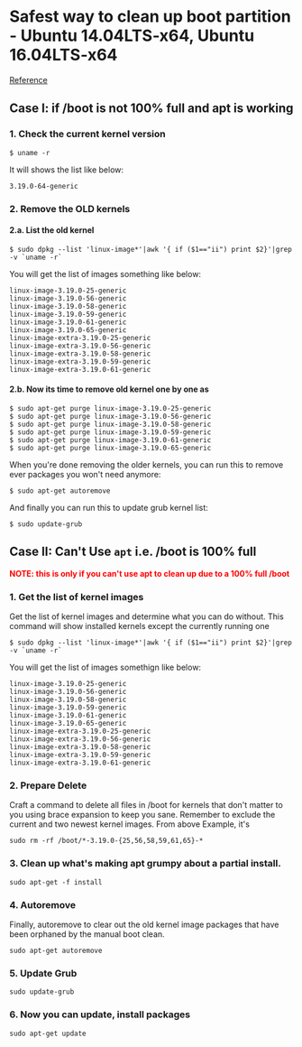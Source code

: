 # Safest way to clean up boot partition - Ubuntu 14.04LTS-x64, Ubuntu 16.04LTS-x64

[Reference](http://askubuntu.com/questions/345588/what-is-the-safest-way-to-clean-up-boot-partition)

## Case I: if /boot is not 100% full and apt is working

### 1. Check the current kernel version
```
$ uname -r 
```

It will shows the list like below:
```
3.19.0-64-generic
```

### 2. Remove the OLD kernels

#### 2.a. List the old kernel

```
$ sudo dpkg --list 'linux-image*'|awk '{ if ($1=="ii") print $2}'|grep -v `uname -r`
```

You will get the list of images something like below:

```
linux-image-3.19.0-25-generic
linux-image-3.19.0-56-generic
linux-image-3.19.0-58-generic
linux-image-3.19.0-59-generic
linux-image-3.19.0-61-generic
linux-image-3.19.0-65-generic
linux-image-extra-3.19.0-25-generic
linux-image-extra-3.19.0-56-generic
linux-image-extra-3.19.0-58-generic
linux-image-extra-3.19.0-59-generic
linux-image-extra-3.19.0-61-generic

```

#### 2.b. Now its time to remove old kernel one by one as 

```
$ sudo apt-get purge linux-image-3.19.0-25-generic
$ sudo apt-get purge linux-image-3.19.0-56-generic
$ sudo apt-get purge linux-image-3.19.0-58-generic
$ sudo apt-get purge linux-image-3.19.0-59-generic
$ sudo apt-get purge linux-image-3.19.0-61-generic
$ sudo apt-get purge linux-image-3.19.0-65-generic
```

When you're done removing the older kernels, you can run this to remove ever packages you won't need anymore:

```
$ sudo apt-get autoremove
```

And finally you can run this to update grub kernel list:

```
$ sudo update-grub
```



## Case II: Can't Use `apt` i.e. /boot is 100% full

<strong style="color:red">NOTE: this is only if you can't use apt to clean up due to a 100% full /boot</strong>


### 1. Get the list of kernel images
Get the list of kernel images and determine what you can do without. This command will show installed kernels except the currently running one

```
$ sudo dpkg --list 'linux-image*'|awk '{ if ($1=="ii") print $2}'|grep -v `uname -r`
```

You will get the list of images somethign like below:

```
linux-image-3.19.0-25-generic
linux-image-3.19.0-56-generic
linux-image-3.19.0-58-generic
linux-image-3.19.0-59-generic
linux-image-3.19.0-61-generic
linux-image-3.19.0-65-generic
linux-image-extra-3.19.0-25-generic
linux-image-extra-3.19.0-56-generic
linux-image-extra-3.19.0-58-generic
linux-image-extra-3.19.0-59-generic
linux-image-extra-3.19.0-61-generic

```

### 2. Prepare Delete
 Craft a command to delete all files in /boot for kernels that don't matter to you using brace expansion to keep you sane. Remember to exclude the current and two newest kernel images. 
From above Example, it's 
```
sudo rm -rf /boot/*-3.19.0-{25,56,58,59,61,65}-*
```

### 3. Clean up what's making apt grumpy about a partial install.
```
sudo apt-get -f install
```

### 4. Autoremove
Finally, autoremove to clear out the old kernel image packages that have been orphaned by the manual boot clean.

```
sudo apt-get autoremove
```

### 5. Update Grub
```
sudo update-grub
```

### 6. Now you can update, install packages
```
sudo apt-get update
```
